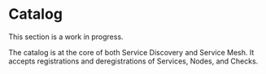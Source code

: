 # Catalog

This section is a work in progress.

The catalog is at the core of both Service Discovery and Service Mesh. It accepts
registrations and deregistrations of Services, Nodes, and Checks.
